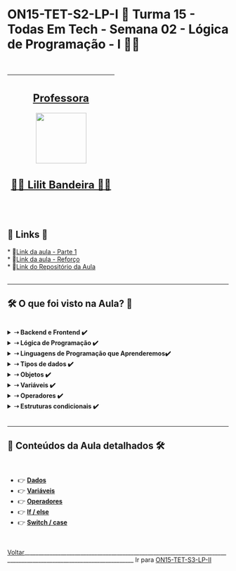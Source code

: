 # ON15-TET-S2-LP-I 🤝 Turma 15 - Todas Em Tech - Semana 02 - Lógica de Programação - I 👩‍💻

<br>
<div align="center">

| [<h2>Professora</h2><img src="https://avatars.githubusercontent.com/u/73290609?v=4" width=115><br><h2>👩‍🏫 Lilit Bandeira ✍🏽</h2>](https://github.com/lilitbandeira) |
| :---: | 
</div>
<br>

<div>
  <summary>
    <h2>🔗 Links 🔗</h2>
  </summary>
  <div>    
    * 📌<a href="https://www.youtube.com/watch?v=WoA9SJtQSyk&list=PLymAQGA_lVagCUqYtEgogYohW4KJil1Qw&index=4">Link da aula - Parte 1</a><br/>    
    * 📌<a href="https://www.youtube.com/watch?v=fySKem9jpx0&list=PLymAQGA_lVagCUqYtEgogYohW4KJil1Qw&index=5">Link da aula - Reforço</a><br/>
    * 📌<a href="https://github.com/reprograma/ON15-TET-S2-LP-I">Link do Repositório da Aula</a><br/>
  </div>
</div>
<br>

___
## 🛠️ O que foi visto na Aula? 👀
<br>
<details>
    <summary>
      <strong>➝ Backend e Frontend ✔️</strong>
    </summary>    
    <div align="left">        
      <table border=1>             
        <tr>
          <td align="center">👉</td>                
          <td>Frontend (Client-side) -> Parte visual e de interação direta com a pessoa usuária em uma aplicação ou site.</td>                
          <td align="center">✅</td>
        </tr>
        <tr> 
          <td align="center">👉</td>
          <td>Backend (Server-side) -> Parte "que fica por trás" de uma aplicação, onde há o armazenamento de dados (banco de dados), o tratamento e processamento de dados de acordo com as regras do sistema e as validações e garantias necessárias para a segurança e a qualidade da aplicação.</td>                
          <td align="center">✅</td>
        </tr>        
      </table>               
    </div>
</details>
<details>
    <summary>
      <strong>➝ Lógica de Programação ✔️</strong>
    </summary>    
    <div align="left">        
      <table border=1>             
        <tr>
          <td align="center">👉</td>                
          <td>Como um programa funciona?</td>                
          <td align="center">✅</td>
        </tr>
        <tr> 
          <td align="center">👉</td>
          <td>Fluxos</td>                
          <td align="center">✅</td>
        </tr>
        <tr>    
          <td align="center">👉</td>            
          <td>Algoritmo</td>                
          <td align="center">✅</td>
        </tr>
	      <tr>    
          <td align="center">👉</td>            
          <td>Fluxogramas</td>                
          <td align="center">✅</td>
        </tr>	      
      </table>               
    </div>
</details>
<details>
    <summary>
      <strong>➝ Linguagens de Programação que Aprenderemos✔️</strong>
    </summary>    
    <div align="left">        
      <table border=1>             
        <tr>
          <td align="center">👉</td>                
          <td>JavaScript</td>                
          <td align="center">✅</td>
        </tr>
        <tr> 
          <td align="center">👉</td>
          <td>NodeJs (Runtime JavaScript construído no mecanismo JavaScript V8 do Chrome)</td>                
          <td align="center">✅</td>
        </tr>        
      </table>               
    </div>
</details>
<details>
    <summary>
      <strong>➝ Tipos de dados ✔️</strong>
    </summary>    
    <div align="left">        
      <table border=1>             
        <tr>
          <td align="center">👉</td>                
          <td>String</td>                
          <td align="center">✅</td>
        </tr>
        <tr> 
          <td align="center">👉</td>
          <td>Number</td>                
          <td align="center">✅</td>
        </tr>
        <tr>    
          <td align="center">👉</td>            
          <td>Boolean</td>                
          <td align="center">✅</td>
        </tr>
	<tr>    
          <td align="center">👉</td>            
          <td>undefined</td>                
          <td align="center">✅</td>
        </tr>
	<tr>    
          <td align="center">👉</td>            
          <td>null</td>                
          <td align="center">✅</td>
        </tr>
      </table>               
    </div>
</details>
<details>
    <summary>
      <strong>➝ Objetos ✔️</strong>
    </summary>    
    <div align="left">        
      <table border=1>             
        <tr>
          <td align="center">👉</td>                
          <td>Um objeto é uma coleção de dados e instruções/funcionalidades para se trabalhar com esses dados, os objetos são mapeamentos de chaves e valores, onde as chaves são strings e os valores podem ser qualquer tipo de dado. No JavaScript podemos dizer que tudo é um objeto, pois é criado a partir de um objeto pre existente na estrutura da linguagem</td>                
          <td align="center">✅</td>
        </tr>        
      </table>               
    </div>
</details>
<details>
    <summary>
      <strong>➝ Variáveis ✔️</strong>
    </summary>    
    <div align="left">        
      <table border=1>             
        <tr>
          <td align="center">👉</td>                
          <td>var, let ou const</td>                
          <td align="center">✅</td>
        </tr>
        <tr> 
          <td align="center">👉</td>
          <td>Dica de boa prática</td>                
          <td align="center">✅</td>
        </tr>
        <tr>    
          <td align="center">👉</td>            
          <td>Quando usar var, let e const?</td>                
          <td align="center">✅</td>
        </tr>
      </table>               
    </div>
</details>
<details>
    <summary>
      <strong>➝ Operadores ✔️</strong>
    </summary>    
    <div align="left">        
      <table border=1>             
        <tr>
          <td align="center">👉</td>                
          <td>Tipos: Binários, Unários e Ternário (Condicional)</td>                
          <td align="center">✅</td>
        </tr>
        <tr> 
          <td align="center">👉</td>
          <td>Operadores Aritméticos</td>                
          <td align="center">✅</td>
        </tr>
        <tr>    
          <td align="center">👉</td>            
          <td>Operadores de Atribuição</td>                
          <td align="center">✅</td>
        </tr>
	<tr>    
          <td align="center">👉</td>            
          <td>Operadores de Comparação</td>                
          <td align="center">✅</td>
        </tr>
	<tr>    
          <td align="center">👉</td>            
          <td>Operadores lógicos</td>                
          <td align="center">✅</td>
        </tr>
      </table>               
    </div>
</details>
<details>
    <summary>
      <strong>➝ Estruturas condicionais ✔️</strong>
    </summary>    
    <div align="left">        
      <table border=1>             
        <tr>
          <td align="center">👉</td>                
          <td>If ... else</td>                
          <td align="center">✅</td>
        </tr>
        <tr> 
          <td align="center">👉</td>
          <td>Switch ... case</td>                
          <td align="center">✅</td>
        </tr>        
      </table>               
    </div>
</details>
<br>

___

##  🔨 Conteúdos da Aula detalhados 🛠️
<br>

  * 👉 [**Dados** ](readme/README3.md)
  * 👉 [**Variáveis** ](readme/README4.md)
  * 👉 [**Operadores** ](readme/README5.md)
  * 👉 [**If / else** ](readme/README1.md)
  * 👉 [**Switch / case** ](readme/README2.md)

<br>

[Voltar](https://github.com/AlineAlmeida85/Reprograma-Curso-Completo/tree/main/Aulas/ON15-TET-S1-GIT)_____________________________________________________________________________________________________________________ Ir para [  ON15-TET-S3-LP-II](https://github.com/AlineAlmeida85/Reprograma-Curso-Completo/tree/main/Aulas/ON15-TET-S3-LP-II)


